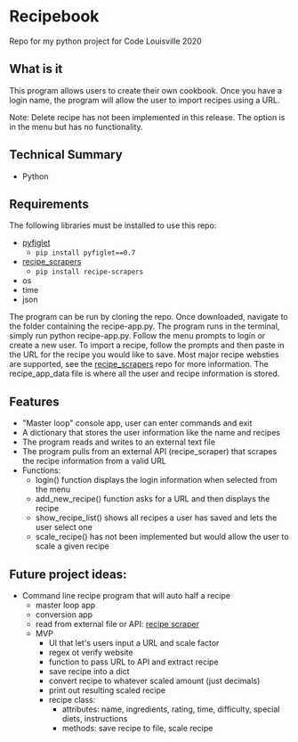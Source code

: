 # Recipebook
Repo for my python project for Code Louisville 2020

## What is it
This program allows users to create their own cookbook. Once you have a login name, the program will allow the user to import recipes using a URL.

Note: Delete recipe has not been implemented in this release. The option is in the menu but has no functionality.

## Technical Summary
* Python

## Requirements
The following libraries must be installed to use this repo:
* [pyfiglet](https://pypi.org/project/pyfiglet/0.7/)
    * `pip install pyfiglet==0.7`
* [recipe_scrapers](https://github.com/hhursev/recipe-scrapers) 
    * `pip install recipe-scrapers`
* os
* time
* json

The program can be run by cloning the repo. Once downloaded, navigate to the folder containing the recipe-app.py. The program runs in the terminal, simply run python recipe-app.py. Follow the menu prompts to login or create a new user. To import a recipe, follow the prompts and then paste in the URL for the recipe you would like to save. Most major recipe websties are supported, see the [recipe_scrapers](https://github.com/hhursev/recipe-scrapers) repo for more information. The recipe_app_data file is where all the user and recipe information is stored. 

## Features
* "Master loop" console app, user can enter commands and exit
* A dictionary that stores the user information like the name and recipes
* The program reads and writes to an external text file
* The program pulls from an external API (recipe_scraper) that scrapes the recipe information from a valid URL
* Functions:
   * login() function displays the login information when selected from the menu
   * add_new_recipe() function asks for a URL and then displays the recipe
   * show_recipe_list() shows all recipes a user has saved and lets the user select one
   * scale_recipe() has not been implemented but would allow the user to scale a given recipe

## Future project ideas:
* Command line recipe program that will auto half a recipe
  * master loop app
  * conversion app
  * read from external file or API: [recipe scraper](https://github.com/hhursev/recipe-scrapers/)
  * MVP
    * UI that let's users input a URL and scale factor
    * regex ot verify website
    * function to pass URL to API and extract recipe
    * save recipe into a dict
    * convert recipe to whatever scaled amount (just decimals)
    * print out resulting scaled recipe 
    * recipe class:
        * attributes: name, ingredients, rating, time, difficulty, special diets, instructions
        * methods: save recipe to file, scale recipe
